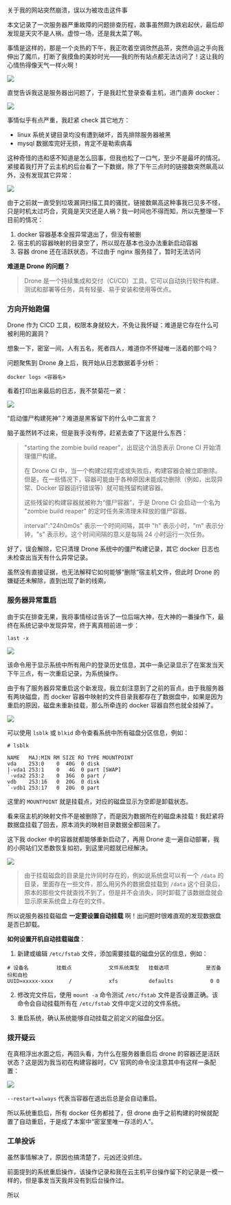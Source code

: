关于我的网站突然崩溃，误以为被攻击这件事

本文记录了一次服务器严重故障的问题排查历程，故事虽然颇为跌宕起伏，最后却发现是天灾不是人祸，虚惊一场，还是我太菜了啊。

事情是这样的，那是一个炎热的下午，我正吹着空调欣然品茶，突然命运之手向我伸出了魔爪，打断了我摸鱼的美妙时光——我的所有站点都无法访问了！这让我的心情热得像天气一样火啊！

![](../images/2023-6-1-1685612271184.png)

直觉告诉我这是服务器出问题了，于是我赶忙登录查看主机，进门直奔 docker：

![](../images/2023-6-1-1685595492144.png)

事情似乎有点严重，我赶紧 check 其它地方：

- linux 系统关键目录均没有遭到破坏，首先排除服务器被黑
- mysql 数据库完好无损，肯定不是勒索病毒

这种奇怪的违和感不知道是怎么回事，但我也松了一口气，至少不是最坏的情况。紧接着我打开了云主机的后台看了一下数据，除了下午三点时的链接数突然飙高以外，没有发现其它异常：

![](../images/2023-6-1-1685631712002.png)

由于之前就一直受到垃圾漏洞扫描工具的骚扰，链接数飙高这种事我已见多不怪，只是时机太过巧合，究竟是天灾还是人祸？我一时间也不得而知，所以先整理一下目前的情况：

1. docker 容器基本全报异常退出了，但没有被删
2. 宿主机的容器映射的目录空了，所以现在基本也没办法重新启动容器
3. 容器 drone 还在活跃状态，不过由于 nginx 服务挂了，暂时无法访问

**难道是 Drone 的问题？**

> Drone 是一个持续集成和交付（CI/CD）工具，它可以自动执行软件构建、测试和部署等任务，具有轻量、易于安装和使用等优点。

### 方向开始跑偏

Drone 作为 CICD 工具，权限本身就较大，不免让我怀疑：难道是它存在什么可被利用的漏洞？

想象一下，密室一间，人有五名，死者四人，难道你不怀疑唯一活着的那个吗？

问题聚焦到 Drone 身上后，我开始从日志数据着手分析：

```shell
docker logs <容器名>
```

看着打印出来最后的日志，我不禁菊花一紧：

![](../images/2023-6-1-1685630815608.png)

“启动僵尸构建死神”？难道是黑客留下的什么中二宣言？

脑子虽然转不过来，但是我手没有停，赶紧去查了下这是什么东西：

> "starting the zombie build reaper"，出现这个消息表示 Drone CI 开始清理僵尸构建。
>
> 在 Drone CI 中，当一个构建过程完成或失败后，构建容器会被立即删除。但是，在一些情况下，容器可能由于各种原因未能成功删除（例如，出现异常、Docker 容器运行错误等）就可能残留构建容器。
>
> 这些残留的构建容器就被称为“僵尸容器”，于是 Drone CI 会启动一个名为 "zombie build reaper" 的定时任务来清理未释放的僵尸容器。
>
> interval":"24h0m0s" 表示一个时间间隔，其中 "h" 表示小时，"m" 表示分钟，"s" 表示秒。这个时间间隔的意义是每隔 24 小时运行一次任务。

好了，误会解除，它只清理 Drone 系统中的僵尸构建记录，其它 docker 日志也未检查出当天有什么异常记录。

虽然没有直接证据，也无法解释它如何能够“删除”宿主机文件，但此时 Drone 的嫌疑还未解除，直到出现了新的线索。

### 服务器异常重启

由于实在排查无果，我将事情经过告诉了一位后端大神，在大神的一番操作下，最终在系统记录中发现异常，终于离真相前进一步：

```shell
last -x
```

![](../images/2023-6-1-1685631584775.png)

该命令用于显示系统中所有用户的登录历史信息，其中一条记录显示了在案发当天下午三点，有一次重启记录，为系统操作。

由于有了服务器异常重启这个新发现，我立刻注意到了之前的盲点，由于我服务器有两块磁盘，而 docker 容器中映射的文件目录我都存在了数据盘中，如果是因为重启的原因，磁盘未重新挂载，那么所牵连的 docker 容器自然也就全挂掉了。

![](../images/2023-6-1-1685632142163.png)

可以使用 `lsblk` 或 `blkid` 命令查看系统中所有磁盘分区信息，例如：

```shell
# lsblk

NAME   MAJ:MIN RM SIZE RO TYPE MOUNTPOINT
vda    253:0    0  40G  0 disk 
|-vda1 253:1    0   4G  0 part [SWAP]
`-vda2 253:2    0  36G  0 part /
vdb    253:16   0  20G  0 disk 
`-vdb1 253:17   0  20G  0 part
```

这里的 `MOUNTPOINT` 就是挂载点，对应的磁盘显示为空即是卸载状态。

看来宿主机的映射文件不是被删除了，而是因为数据所在的磁盘未挂载！我赶紧将数据盘挂载了回去，原本消失的映射目录数据全都回来了。

这下我 docker 中的容器就都能够重新启动了，再用 Drone 走一遍自动部署，我的小网站们又悉数恢复如初，到这里问题就已经解决。

![](../images/2023-6-1-1685632280700.png)

> 由于挂载磁盘的目录是允许同时存在的，例如说系统盘可以有一个 `/data` 的目录，里面存在一些文件，那么用另外的数据盘挂载到 `/data` 这个目录后，原本的那些文件就查找不到了，但是并不会消失，同时卸载了该数据盘就会显示原来系统盘上存在的文件。

所以说服务器挂载磁盘 **一定要设置自动挂载** 啊！出问题时很难直观的发现数据盘是否已卸载。

**如何设置开机自动挂载磁盘**：

1. 新建或编辑 `/etc/fstab` 文件，添加需要挂载的磁盘分区的信息，例如：

```
# 设备名         挂载点            文件系统类型   挂载选项            是否备份和自检
UUID=xxxxx-xxxx     /            xfs          defaults            0 0
```

2. 修改完文件后，使用 `mount -a` 命令测试 `/etc/fstab` 文件是否设置正确。该命令会自动挂载所有在 `/etc/fstab` 文件中定义过的文件系统。

3. 重启系统，确认系统能够自动挂载之前定义的磁盘分区。

### 拨开疑云

在真相浮出水面之后，再回头看，为什么在服务器重启后 drone 的容器还是活跃状态？这是因为我当初在构建容器时，CV 官网的命令没注意其中有这样一条配置：

![](../images/2023-6-1-1685613272323.png)

`--restart=always` 代表当容器在退出后总是会自动重启。

所以系统重启后，所有 docker 任务都挂了，但 drone 由于之前构建的时候就配置了自动重启，于是成了本案中“密室里唯一存活的人”。

### 工单投诉

虽然事情解决了，原因也搞清楚了，元凶还没抓住。

前面提到的系统重启操作，该操作记录和我在云主机平台操作留下的记录是一模一样的，但是事发当天我并没有到后台操作过。

所以
